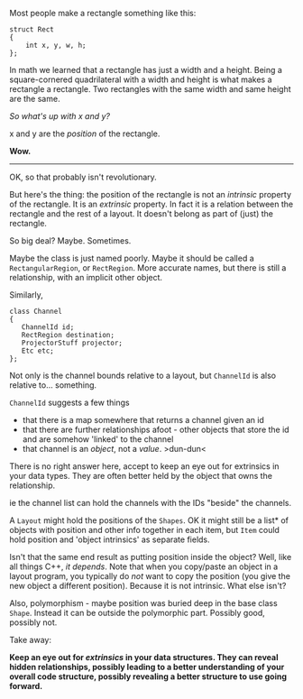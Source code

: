 Most people make a rectangle something like this:

    struct Rect
    {
        int x, y, w, h;
    };

In math we learned that a rectangle has just a width and a height. Being a square-cornered quadrilateral with a width and height is what makes a rectangle a rectangle. Two rectangles with the same width and same height are the same.

_So what's up with x and y?_

x and y are the _position_ of the rectangle. 

**Wow.**

---
  

OK, so that probably isn't revolutionary. 

But here's the thing: the position of the rectangle is not an *intrinsic* property of the rectangle.
It is an *extrinsic* property. In fact it is a relation between the rectangle and the rest of a layout.
It doesn't belong as part of (just) the rectangle. 

So big deal? Maybe. Sometimes. 

Maybe the class is just named poorly.
Maybe it should be called a `RectangularRegion`, or `RectRegion`.
More accurate names, but there is still a relationship, with an implicit other object.

Similarly, 

    class Channel
    {
       ChannelId id;
       RectRegion destination;
       ProjectorStuff projector;
       Etc etc;
    };

Not only is the channel bounds relative to a layout, but `ChannelId` is also relative to... something. 

`ChannelId` suggests a few things
- that there is a map somewhere that returns a channel given an id
- that there are further relationships afoot - other objects that store the id and are somehow 'linked' to the channel
- that channel is an _object_, not a _value_. >dun-dun<


There is no right answer here, accept to keep an eye out for extrinsics in your data types.
They are often better held by the object that owns the relationship. 

ie the channel list can hold the channels with the IDs "beside" the channels.

A `Layout` might hold the positions of the `Shapes`.
OK it might still be a list* of objects with position and other info together in each item,
but `Item` could hold position and 'object intrinsics' as separate fields.

Isn't that the same end result as putting position inside the object?
Well, like all things C++, _it depends_. Note that when you copy/paste an object in a layout program,
you typically do _not_ want to copy the position (you give the new object a different position).
Because it is not intrinsic. What else isn't?

Also, polymorphism - maybe position was buried deep in the base class `Shape`.
Instead it can be outside the polymorphic part. Possibly good, possibly not.

Take away:

**Keep an eye out for _extrinsics_ in your data structures.  They can reveal hidden relationships,
possibly leading to a better understanding of your overall code structure, possibly revealing a better structure to use going forward.**

